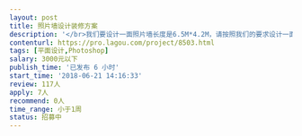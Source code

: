 ```yaml
---                
layout: post       
title: 照片墙设计装修方案           
description: '</br>我们要设计一面照片墙长度是6.5M*4.2M，请按照我们的要求设计一面照片墙。</br>需要自己提供照片，和照片墙排布方案。</br>'     
contenturl: https://pro.lagou.com/project/8503.html      
tags: [平面设计,Photoshop]            
salary: 3000元以下          
publish_time: '已发布 6 小时'         
start_time: '2018-06-21 14:16:33'           
review: 117人                   
apply: 7人                   
recommend: 0人                   
time_range: 小于1周              
status: 招募中                  
---                 
```

